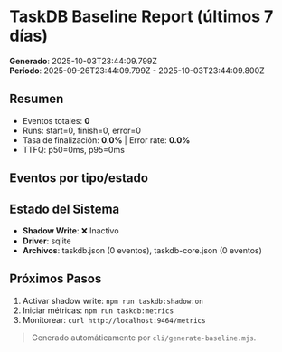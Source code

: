 # TaskDB Baseline Report (últimos 7 días)

**Generado**: 2025-10-03T23:44:09.799Z  
**Período**: 2025-09-26T23:44:09.799Z - 2025-10-03T23:44:09.800Z

## Resumen
- Eventos totales: **0**
- Runs: start=0, finish=0, error=0
- Tasa de finalización: **0.0%** | Error rate: **0.0%**
- TTFQ: p50=0ms, p95=0ms

## Eventos por tipo/estado


## Estado del Sistema
- **Shadow Write**: ❌ Inactivo
- **Driver**: sqlite
- **Archivos**: taskdb.json (0 eventos), taskdb-core.json (0 eventos)

## Próximos Pasos
1. Activar shadow write: `npm run taskdb:shadow:on`
2. Iniciar métricas: `npm run taskdb:metrics`
3. Monitorear: `curl http://localhost:9464/metrics`

> Generado automáticamente por `cli/generate-baseline.mjs`.
